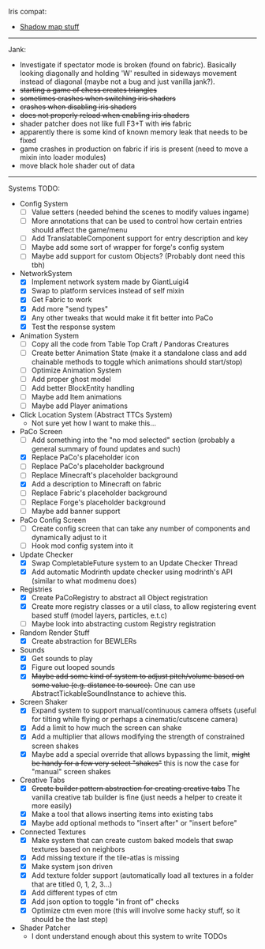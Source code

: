 Iris compat:
- [Shadow map stuff](https://github.com/IrisShaders/Iris/blob/6c20dcd953f86b5f774abf0857ce9ecf28b44618/src/main/java/net/irisshaders/iris/pipeline/IrisRenderingPipeline.java#L743)

<hr/>

Jank:
- Investigate if spectator mode is broken (found on fabric). Basically looking diagonally and holding 'W' resulted in sideways movement instead of diagonal (maybe not a bug and just vanilla jank?).
- ~~starting a game of chess creates triangles~~
- ~~sometimes crashes when switching iris shaders~~
- ~~crashes when disabling iris shaders~~
- ~~does not properly reload when enabling iris shaders~~
- shader patcher does not like full F3+T with ~~iris~~ fabric
- apparently there is some kind of known memory leak that needs to be fixed
- game crashes in production on fabric if iris is present (need to move a mixin into loader modules)
- move black hole shader out of data

<hr/>

Systems TODO:
- Config System
  - [ ] Value setters (needed behind the scenes to modify values ingame)
  - [ ] More annotations that can be used to control how certain entries should affect the game/menu
  - [ ] Add TranslatableComponent support for entry description and key
  - [ ] Maybe add some sort of wrapper for forge's config system
  - [ ] Maybe add support for custom Objects? (Probably dont need this tbh)
- NetworkSystem
  - [x] Implement network system made by GiantLuigi4
  - [x] Swap to platform services instead of self mixin
  - [x] Get Fabric to work
  - [x] Add more "send types"
  - [x] Any other tweaks that would make it fit better into PaCo
  - [x] Test the response system
- Animation System
  - [ ] Copy all the code from Table Top Craft / Pandoras Creatures
  - [ ] Create better Animation State (make it a standalone class and add chainable methods to toggle which animations should start/stop)
  - [ ] Optimize Animation System
  - [ ] Add proper ghost model
  - [ ] Add better BlockEntity handling
  - [ ] Maybe add Item animations
  - [ ] Maybe add Player animations
- Click Location System (Abstract TTCs System)
  - Not sure yet how I want to make this...
- PaCo Screen
  - [ ] Add something into the "no mod selected" section (probably a general summary of found updates and such)
  - [x] Replace PaCo's placeholder icon
  - [ ] Replace PaCo's placeholder background
  - [ ] Replace Minecraft's placeholder background
  - [x] Add a description to Minecraft on fabric
  - [ ] Replace Fabric's placeholder background
  - [ ] Replace Forge's placeholder background
  - [ ] Maybe add banner support
- PaCo Config Screen
  - [ ] Create config screen that can take any number of components and dynamically adjust to it
  - [ ] Hook mod config system into it
- Update Checker
  - [x] Swap CompletableFuture system to an Update Checker Thread
  - [x] Add automatic Modrinth update checker using modrinth's API (similar to what modmenu does)
- Registries
  - [x] Create PaCoRegistry to abstract all Object registration
  - [x] Create more registry classes or a util class, to allow registering event based stuff (model layers, particles, e.t.c)
  - [ ] Maybe look into abstracting custom Registry registration
- Random Render Stuff
  - [x] Create abstraction for BEWLERs
- Sounds
  - [x] Get sounds to play
  - [x] Figure out looped sounds
  - [x] ~~Maybe add some kind of system to adjust pitch/volume based on some value (e.g. distance to source).~~ One can use AbstractTickableSoundInstance to achieve this.
- Screen Shaker
  - [x] Expand system to support manual/continuous camera offsets (useful for tilting while flying or perhaps a cinematic/cutscene camera)
  - [x] Add a limit to how much the screen can shake
  - [x] Add a multiplier that allows modifying the strength of constrained screen shakes
  - [x] Maybe add a special override that allows bypassing the limit, ~~might be handy for a few very select "shakes"~~ this is now the case for "manual" screen shakes
- Creative Tabs
  - [x] ~~Create builder pattern abstraction for creating creative tabs~~ The vanilla creative tab builder is fine (just needs a helper to create it more easily)
  - [x] Make a tool that allows inserting items into existing tabs
  - [x] Maybe add optional methods to "insert after" or "insert before"
- Connected Textures
  - [x] Make system that can create custom baked models that swap textures based on neighbors
  - [x] Add missing texture if the tile-atlas is missing
  - [x] Make system json driven
  - [x] Add texture folder support (automatically load all textures in a folder that are titled 0, 1, 2, 3...)
  - [x] Add different types of ctm
  - [x] Add json option to toggle "in front of" checks
  - [x] Optimize ctm even more (this will involve some hacky stuff, so it should be the last step)
- Shader Patcher
  - I dont understand enough about this system to write TODOs